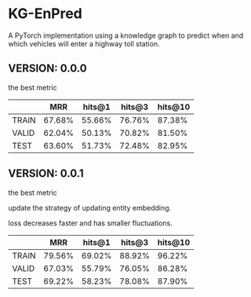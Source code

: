# KG-EnPred

A PyTorch implementation using a knowledge graph to predict when and which vehicles will enter a highway toll station.

## VERSION: 0.0.0

the best metric

|       | MRR    | hits@1 | hits@3 | hits@10 |
| ----- | ------ | ------ | ------ | ------- |
| TRAIN | 67.68% | 55.66% | 76.76% | 87.38%  |
| VALID | 62.04% | 50.13% | 70.82% | 81.50%  |
| TEST  | 63.60% | 51.73% | 72.48% | 82.95%  |

## VERSION: 0.0.1

the best metric

update the strategy of updating entity embedding.

loss decreases faster and has smaller fluctuations.

|       | MRR    | hits@1 | hits@3 | hits@10 |
| ----- | ------ | ------ | ------ | ------- |
| TRAIN | 79.56% | 69.02% | 88.92% | 96.22%  |
| VALID | 67.03% | 55.79% | 76.05% | 86.28%  |
| TEST  | 69.22% | 58.23% | 78.08% | 87.90%  |
